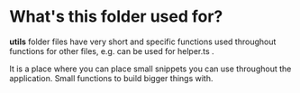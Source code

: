 # What's this folder used for?

**utils** folder files have very short and specific functions used throughout functions for other files, e.g. can be used for helper.ts .

It is a place where you can place small snippets you can use throughout the application. Small functions to build bigger things with.
